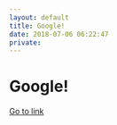 ```yaml
---
layout: default
title: Google!
date: 2018-07-06 06:22:47
private: 
---
```


# Google!

[Go to link](https://google.com)

